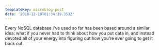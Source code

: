 ```yaml
---
templateKey: microblog-post
date: '2018-12-10T01:34:19.353Z'
---
```


Every NoSQL database I've used so far has been based around a similar idea: what if you never had to think about how you put data in, and instead devoted all of your energy into figuring out how you're ever going to get it back out.

